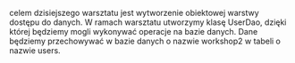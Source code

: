 celem dzisiejszego warsztatu jest wytworzenie obiektowej warstwy dostępu do danych. W ramach warsztatu utworzymy klasę UserDao, dzięki której będziemy mogli wykonywać operacje na bazie danych. Dane będziemy przechowywać w bazie danych o nazwie workshop2 w tabeli o nazwie users.
